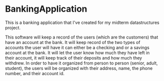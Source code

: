 # BankingApplication
This is a banking application that I've created for my midterm datastructures project.

This software will keep a record of the users (which are the customers) that have an account at the bank. It will keep record of the two types of accounts the user will have it can either be a checking and or a savings account at the bank. It will let the user know how much they have left in their account, it will keep track of their deposits and how much they withdrew. In order to have it organized from person to person (senior, adult, student), the users will be organized with their address, name, the phone number, and their account id.
